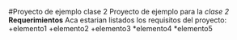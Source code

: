 #Proyecto de ejemplo clase 2
Proyecto de ejemplo para la *clase 2*
**Requerimientos**
Aca estarian listados los requisitos del proyecto:
+elemento1
+elemento2
+elemento3
*elemento4
*elemento5
